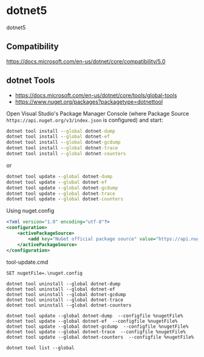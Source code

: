 # dotnet5
dotnet5

## Compatibility

https://docs.microsoft.com/en-us/dotnet/core/compatibility/5.0

## dotnet Tools

- https://docs.microsoft.com/en-us/dotnet/core/tools/global-tools
- https://www.nuget.org/packages?packagetype=dotnettool

Open Visual Studio's Package Manager Console (where Package Source `https://api.nuget.org/v3/index.json` is configured) and start:

```cmd
dotnet tool install --global dotnet-dump  
dotnet tool install --global dotnet-ef  
dotnet tool install --global dotnet-gcdump  
dotnet tool install --global dotnet-trace  
dotnet tool install --global dotnet-counters  
```

or

```cmd
dotnet tool update --global dotnet-dump  
dotnet tool update --global dotnet-ef  
dotnet tool update --global dotnet-gcdump  
dotnet tool update --global dotnet-trace  
dotnet tool update --global dotnet-counters  
```

Using nuget.config

```xml
<?xml version="1.0" encoding="utf-8"?>
<configuration>
    <activePackageSource>
        <add key="NuGet official package source" value="https://api.nuget.org/v3/index.json" />
    </activePackageSource>
</configuration>
```

tool-update.cmd

```dos
SET nugetFile=.\nuget.config

dotnet tool uninstall --global dotnet-dump
dotnet tool uninstall --global dotnet-ef
dotnet tool uninstall --global dotnet-gcdump 
dotnet tool uninstall --global dotnet-trace
dotnet tool uninstall --global dotnet-counters

dotnet tool update --global dotnet-dump  --configfile %nugetFile%
dotnet tool update --global dotnet-ef  --configfile %nugetFile%
dotnet tool update --global dotnet-gcdump  --configfile %nugetFile%
dotnet tool update --global dotnet-trace  --configfile %nugetFile%
dotnet tool update --global dotnet-counters  --configfile %nugetFile%

dotnet tool list --global
```
